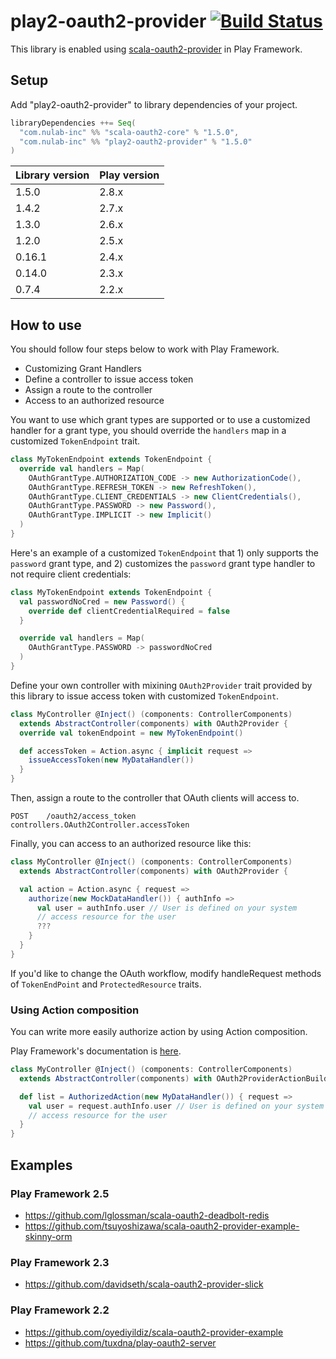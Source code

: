 # play2-oauth2-provider [![Build Status](https://travis-ci.org/nulab/play2-oauth2-provider.svg?branch=master)](https://travis-ci.org/nulab/play2-oauth2-provider)

This library is enabled using [scala-oauth2-provider](https://github.com/nulab/scala-oauth2-provider) in Play Framework.

## Setup

Add "play2-oauth2-provider" to library dependencies of your project.

```scala
libraryDependencies ++= Seq(
  "com.nulab-inc" %% "scala-oauth2-core" % "1.5.0",
  "com.nulab-inc" %% "play2-oauth2-provider" % "1.5.0"
)
```

Library version | Play version
--------------- | ------------
1.5.0           | 2.8.x
1.4.2           | 2.7.x
1.3.0           | 2.6.x
1.2.0           | 2.5.x
0.16.1          | 2.4.x
0.14.0          | 2.3.x
0.7.4           | 2.2.x

## How to use

You should follow four steps below to work with Play Framework.

* Customizing Grant Handlers
* Define a controller to issue access token
* Assign a route to the controller
* Access to an authorized resource

You want to use which grant types are supported or to use a customized handler for a grant type, you should override the ```handlers``` map in a customized ```TokenEndpoint``` trait.

```scala
class MyTokenEndpoint extends TokenEndpoint {
  override val handlers = Map(
    OAuthGrantType.AUTHORIZATION_CODE -> new AuthorizationCode(),
    OAuthGrantType.REFRESH_TOKEN -> new RefreshToken(),
    OAuthGrantType.CLIENT_CREDENTIALS -> new ClientCredentials(),
    OAuthGrantType.PASSWORD -> new Password(),
    OAuthGrantType.IMPLICIT -> new Implicit()
  )
}
```

Here's an example of a customized ```TokenEndpoint``` that 1) only supports the ```password``` grant type, and 2) customizes the ```password``` grant type handler to not require client credentials:

```scala
class MyTokenEndpoint extends TokenEndpoint {
  val passwordNoCred = new Password() {
    override def clientCredentialRequired = false
  }

  override val handlers = Map(
    OAuthGrantType.PASSWORD -> passwordNoCred
  )
}
```

Define your own controller with mixining ```OAuth2Provider``` trait provided by this library to issue access token with customized `TokenEndpoint`.

```scala
class MyController @Inject() (components: ControllerComponents)
  extends AbstractController(components) with OAuth2Provider {
  override val tokenEndpoint = new MyTokenEndpoint()

  def accessToken = Action.async { implicit request =>
    issueAccessToken(new MyDataHandler())
  }
}
```

Then, assign a route to the controller that OAuth clients will access to.

```
POST    /oauth2/access_token                    controllers.OAuth2Controller.accessToken
```

Finally, you can access to an authorized resource like this:

```scala
class MyController @Inject() (components: ControllerComponents)
  extends AbstractController(components) with OAuth2Provider {

  val action = Action.async { request =>
    authorize(new MockDataHandler()) { authInfo =>
      val user = authInfo.user // User is defined on your system
      // access resource for the user
      ???
    }
  }
}
```

If you'd like to change the OAuth workflow, modify handleRequest methods of `TokenEndPoint` and `ProtectedResource` traits.

### Using Action composition

You can write more easily authorize action by using Action composition.

Play Framework's documentation is [here](https://www.playframework.com/documentation/2.7.x/ScalaActionsComposition).

```scala
class MyController @Inject() (components: ControllerComponents)
  extends AbstractController(components) with OAuth2ProviderActionBuilders {

  def list = AuthorizedAction(new MyDataHandler()) { request =>
    val user = request.authInfo.user // User is defined on your system
    // access resource for the user
  }
}
```

## Examples

### Play Framework 2.5

- https://github.com/lglossman/scala-oauth2-deadbolt-redis
- https://github.com/tsuyoshizawa/scala-oauth2-provider-example-skinny-orm

### Play Framework 2.3

- https://github.com/davidseth/scala-oauth2-provider-slick

### Play Framework 2.2

- https://github.com/oyediyildiz/scala-oauth2-provider-example
- https://github.com/tuxdna/play-oauth2-server
